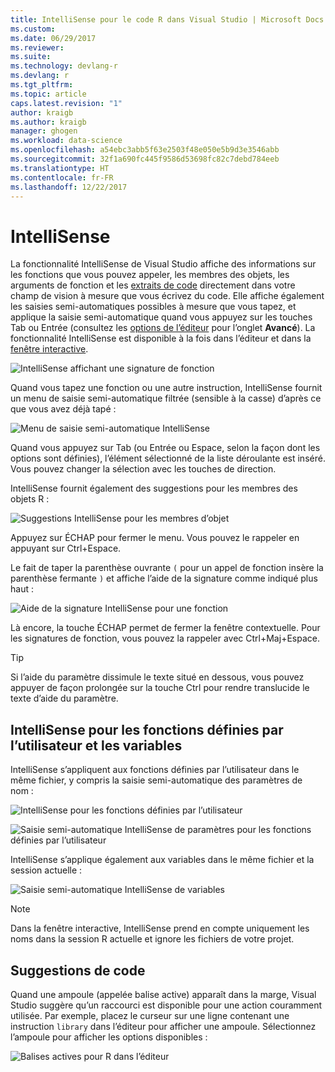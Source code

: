 ```yaml
---
title: IntelliSense pour le code R dans Visual Studio | Microsoft Docs
ms.custom: 
ms.date: 06/29/2017
ms.reviewer: 
ms.suite: 
ms.technology: devlang-r
ms.devlang: r
ms.tgt_pltfrm: 
ms.topic: article
caps.latest.revision: "1"
author: kraigb
ms.author: kraigb
manager: ghogen
ms.workload: data-science
ms.openlocfilehash: a54ebc3abb5f63e2503f48e050e5b9d3e3546abb
ms.sourcegitcommit: 32f1a690fc445f9586d53698fc82c7debd784eeb
ms.translationtype: HT
ms.contentlocale: fr-FR
ms.lasthandoff: 12/22/2017
---
```

# <a name="intellisense"></a>IntelliSense

La fonctionnalité IntelliSense de Visual Studio affiche des informations sur les fonctions que vous pouvez appeler, les membres des objets, les arguments de fonction et les [extraits de code](code-snippets.md) directement dans votre champ de vision à mesure que vous écrivez du code. Elle affiche également les saisies semi-automatiques possibles à mesure que vous tapez, et applique la saisie semi-automatique quand vous appuyez sur les touches Tab ou Entrée (consultez les [options de l’éditeur](code-editing.md#editor-options) pour l’onglet **Avancé**). La fonctionnalité IntelliSense est disponible à la fois dans l’éditeur et dans la [fenêtre interactive](interactive-repl.md).

![IntelliSense affichant une signature de fonction](media/intellisense-function-signature.png)

Quand vous tapez une fonction ou une autre instruction, IntelliSense fournit un menu de saisie semi-automatique filtrée (sensible à la casse) d’après ce que vous avez déjà tapé :

![Menu de saisie semi-automatique IntelliSense](media/intellisense-auto-complete-menu.png)

Quand vous appuyez sur Tab (ou Entrée ou Espace, selon la façon dont les options sont définies), l’élément sélectionné de la liste déroulante est inséré. Vous pouvez changer la sélection avec les touches de direction.

IntelliSense fournit également des suggestions pour les membres des objets R :

![Suggestions IntelliSense pour les membres d’objet](media/intellisense-auto-complete-r-objects.png)

Appuyez sur ÉCHAP pour fermer le menu. Vous pouvez le rappeler en appuyant sur Ctrl+Espace.

Le fait de taper la parenthèse ouvrante `(` pour un appel de fonction insère la parenthèse fermante `)` et affiche l’aide de la signature comme indiqué plus haut :

![Aide de la signature IntelliSense pour une fonction](media/intellisense-function-signature.png)

Là encore, la touche ÉCHAP permet de fermer la fenêtre contextuelle. Pour les signatures de fonction, vous pouvez la rappeler avec Ctrl+Maj+Espace.

> [!Tip]
> Si l’aide du paramètre dissimule le texte situé en dessous, vous pouvez appuyer de façon prolongée sur la touche Ctrl pour rendre translucide le texte d’aide du paramètre.

## <a name="intellisense-for-user-defined-functions-and-variables"></a>IntelliSense pour les fonctions définies par l’utilisateur et les variables

IntelliSense s’appliquent aux fonctions définies par l’utilisateur dans le même fichier, y compris la saisie semi-automatique des paramètres de nom :

![IntelliSense pour les fonctions définies par l’utilisateur](media/intellisense-same-file-functions.png)

![Saisie semi-automatique IntelliSense de paramètres pour les fonctions définies par l’utilisateur](media/intellisense-parameter-completion.png)

IntelliSense s’applique également aux variables dans le même fichier et la session actuelle :

![Saisie semi-automatique IntelliSense de variables](media/intellisense-variable-completion.png)

> [!Note]
> Dans la fenêtre interactive, IntelliSense prend en compte uniquement les noms dans la session R actuelle et ignore les fichiers de votre projet.

## <a name="code-suggestions"></a>Suggestions de code

Quand une ampoule (appelée balise active) apparaît dans la marge, Visual Studio suggère qu’un raccourci est disponible pour une action couramment utilisée. Par exemple, placez le curseur sur une ligne contenant une instruction `library` dans l’éditeur pour afficher une ampoule. Sélectionnez l’ampoule pour afficher les options disponibles :

![Balises actives pour R dans l’éditeur](media/intellisense-smart-tags.png)
